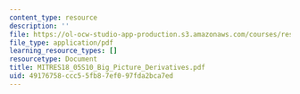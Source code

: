 ```yaml
---
content_type: resource
description: ''
file: https://ol-ocw-studio-app-production.s3.amazonaws.com/courses/res-18-005-highlights-of-calculus-spring-2010/49176758ccc55fb87ef097fda2bca7ed_MITRES18_05S10_Big_Picture_Derivatives.pdf
file_type: application/pdf
learning_resource_types: []
resourcetype: Document
title: MITRES18_05S10_Big_Picture_Derivatives.pdf
uid: 49176758-ccc5-5fb8-7ef0-97fda2bca7ed
---
```

